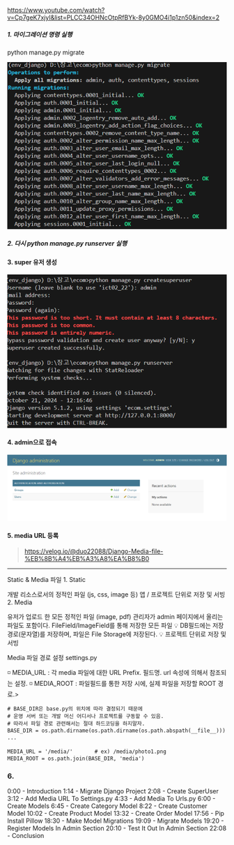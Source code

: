 https://www.youtube.com/watch?v=Cp7geK7xjyI&list=PLCC34OHNcOtpRfBYk-8y0GMO4i1p1zn50&index=2

##### 1. 마이그레이션 명령 실행

python manage.py migrate

![alt text](image.png)

##### 2. 다시 python manage.py runserver 실행

#### 3. super 유저 생성

![alt text](image-2.png)

#### 4. admin으로 접속

![alt text](image-1.png)

#### 5. media URL 등록

> https://velog.io/@duo22088/Django-Media-file-%EB%8B%A4%EB%A3%A8%EA%B8%B0

<hr>
Static & Media 파일
1. Static

개발 리소스로서의 정적인 파일 (js, css, image 등)
앱 / 프로젝트 단위로 저장 및 서빙 2. Media

유저가 업로드 한 모든 정적인 파일 (image, pdf)
관리자가 admin 페이지에서 올리는 파일도 포함이다.
FileField/ImageField를 통해 저장한 모든 파일
💡 DB필드에는 저장경로(문자열)를 저장하며, 파일은 File Storage에 저장된다.
💡 프로젝트 단위로 저장 및 서빙

Media 파일 경로 설정
settings.py

◽ MEDIA_URL : 각 media 파일에 대한 URL Prefix. 필드명. url 속성에 의해서 참조되는 설정.
◽ MEDIA_ROOT : 파일필드를 통한 저장 시에, 실제 파일을 저장할 ROOT 경로.>

```
# BASE_DIR은 base.py의 위치에 따라 결정되기 때문에
# 운영 서버 또는 개발 머신 어디서나 프로젝트를 구동할 수 있음.
# 따라서 파일 경로 관련해서는 절대 하드코딩을 하지말자.
BASE_DIR = os.path.dirname(os.path.dirname(os.path.abspath(__file__)))
...

MEDIA_URL = '/media/'		# ex) /media/photo1.png
MEDIA_ROOT = os.path.join(BASE_DIR, 'media')
```

### 6.

0:00​​ - Introduction
1:14 - Migrate Django Project
2:08 - Create SuperUser
3:12 - Add Media URL To Settings.py
4:33 - Add Media To Urls.py
6:00 - Create Models
6:45 - Create Category Model
8:22 - Create Customer Model
10:02 - Create Product Model
13:32 - Create Order Model
17:56 - Pip Install Pillow
18:30 - Make Model Migrations
19:09 - Migrate Models
19:20 - Register Models In Admin Section
20:10 - Test It Out In Admin Section
22:08 - Conclusion
